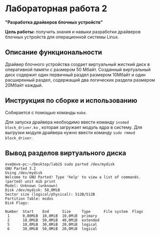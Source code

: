 # Лабораторная работа 2

**"Разработка драйверов блочных устройств"**

**Цель работы:** получить знания и навыки разработки драйверов блочных устройств для операционной системы Linux.

## Описание функциональности

Драйвер блочного устройства создает виртуальный жесткий диск в оперативной памяти с размером 50 Мбайт. Созданный виртуальный диск содержит один первичный раздел размером 10Мбайт и один расширенный раздел, содержащий два логических раздела размером 20Мбайт каждый.

## Инструкция по сборке и использованию

Собирается с помощью команды ```make```.

Для запуска драйвера необходимо ввести команду ```insmod block_driver.ko``` , которая загружает модуль ядра в систему. Для выгрузки модуля драйвера нужно ввести команду ```sudo rmmod block_driver```.

## Вывод разделов виртуального диска

```
eve@eve-pc:~/Desktop/lab2$ sudo parted /dev/mydisk
GNU Parted 3.2
Using /dev/mydisk
Welcome to GNU Parted! Type 'help' to view a list of commands.
(parted) unit mib print                                                   
Model: Unknown (unknown)
Disk /dev/mydisk: 50,0MiB
Sector size (logical/physical): 512B/512B
Partition Table: msdos
Disk Flags: 

Number  Start    End      Size     Type      File system  Flags
 1      0,00MiB  10,0MiB  10,0MiB  primary
 2      10,0MiB  50,0MiB  40,0MiB  extended
 5      10,0MiB  30,0MiB  20,0MiB  logical
 6      30,0MiB  50,0MiB  20,0MiB  logical
```
